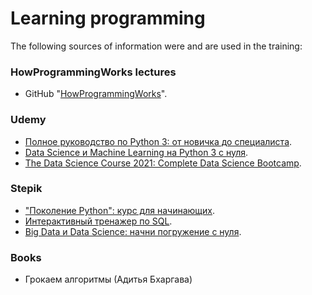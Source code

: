 # Learning programming

The following sources of information were and are used in the training:

### HowProgrammingWorks lectures
+ GitHub "[HowProgrammingWorks](https://github.com/HowProgrammingWorks/Index/blob/master/Courses/Fundamentals.md)".

### Udemy
+ [Полное руководство по Python 3: от новичка до специалиста](https://www.udemy.com/course/bestpython/).
+ [Data Science и Machine Learning на Python 3 с нуля](https://www.udemy.com/course/data-science-python-3/).
+ [The Data Science Course 2021: Complete Data Science Bootcamp](https://www.udemy.com/course/the-data-science-course-complete-data-science-bootcamp/).

### Stepik
+ ["Поколение Python": курс для начинающих](https://stepik.org/58852).
+ [Интерактивный тренажер по SQL](https://stepik.org/63054).
+ [Big Data и Data Science: начни погружение с нуля](https://stepik.org/101687).

### Books
+ Грокаем алгоритмы (Адитья Бхаргава)
